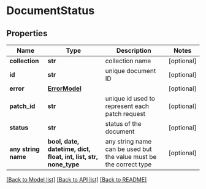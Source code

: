 # DocumentStatus


## Properties
Name | Type | Description | Notes
------------ | ------------- | ------------- | -------------
**collection** | **str** | collection name | [optional] 
**id** | **str** | unique document ID | [optional] 
**error** | [**ErrorModel**](ErrorModel.md) |  | [optional] 
**patch_id** | **str** | unique id used to represent each patch request | [optional] 
**status** | **str** | status of the document | [optional] 
**any string name** | **bool, date, datetime, dict, float, int, list, str, none_type** | any string name can be used but the value must be the correct type | [optional]

[[Back to Model list]](../README.md#documentation-for-models) [[Back to API list]](../README.md#documentation-for-api-endpoints) [[Back to README]](../README.md)


